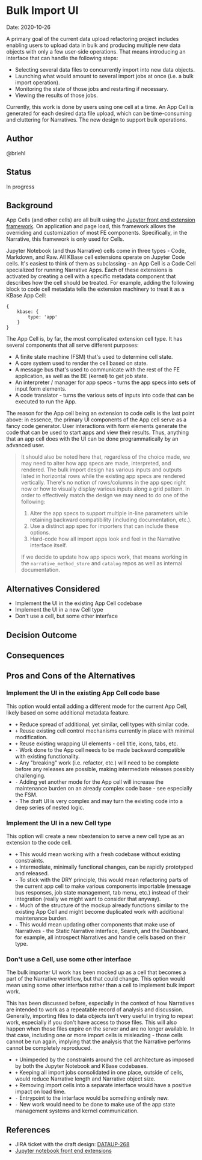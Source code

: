 # Bulk Import UI

Date: 2020-10-26

A primary goal of the current data upload refactoring project includes enabling users to upload data in bulk and producing multiple new data objects with only a few user-side operations. That means introducing an interface that can handle the following steps:
* Selecting several data files to concurrently import into new data objects.
* Launching what would amount to several import jobs at once (i.e. a bulk import operation).
* Monitoring the state of those jobs and restarting if necessary.
* Viewing the results of those jobs.

Currently, this work is done by users using one cell at a time. An App Cell is generated for each desired data file upload, which can be time-consuming and cluttering for Narratives. The new design to support bulk operations.

## Author

@briehl

## Status

In progress

## Background

App Cells (and other cells) are all built using the [Jupyter front end extension framework](https://jupyter-notebook.readthedocs.io/en/stable/extending/frontend_extensions.html). On application and page load, this framework allows the overriding and customization of most FE components. Specifically, in the Narrative, this framework is only used for Cells. 

Jupyter Notebook (and thus Narrative) cells come in three types - Code, Markdown, and Raw. All KBase cell extensions operate on Jupyter Code cells. It's easiest to think of them as subclassing - an App Cell is a Code Cell specialized for running Narrative Apps. Each of these extensions is activated by creating a cell with a specific metadata component that describes how the cell should be treated. For example, adding the following block to code cell metadata tells the extension machinery to treat it as a KBase App Cell:
```
{
    kbase: {
        type: 'app'
    }
}
```

The App Cell is, by far, the most complicated extension cell type. It has several components that all serve different purposes:
* A finite state machine (FSM) that's used to determine cell state.
* A core system used to render the cell based on state.
* A message bus that's used to communicate with the rest of the FE application, as well as the BE (kernel) to get job state.
* An interpreter / manager for app specs - turns the app specs into sets of input form elements.
* A code translator - turns the various sets of inputs into code that can be executed to run the App.

The reason for the App cell being an extension to code cells is the last point above: in essence, the primary UI components of the App cell serve as a fancy code generator. User interactions with form elements generate the code that can be used to start apps and view their results. Thus, anything that an app cell does with the UI can be done programmatically by an advanced user.

> It should also be noted here that, regardless of the choice made, we may need to alter how app specs are made, interpreted, and rendered. The bulk import design has various inputs and outputs listed in horizontal rows while the existing app specs are rendered vertically. There's no notion of rows/columns in the app spec right now or how to visually display various inputs along a grid pattern. In order to effectively match the design we may need to do one of the following:
> 1. Alter the app specs to support multiple in-line parameters while retaining backward compatibility (including documentation, etc.).
> 2. Use a distinct app spec for importers that can include these options.
> 3. Hard-code how all import apps look and feel in the Narrative interface itself.
>
> If we decide to update how app specs work, that means working in the `narrative_method_store` and `catalog` repos as well as internal documentation.

## Alternatives Considered

* Implement the UI in the existing App Cell codebase
* Implement the UI in a new Cell type
* Don't use a cell, but some other interface

## Decision Outcome

## Consequences

## Pros and Cons of the Alternatives

### Implement the UI in the existing App Cell code base

This option would entail adding a different mode for the current App Cell, likely based on some additional metadata feature.

* `+` Reduce spread of additional, yet similar, cell types with similar code.
* `+` Reuse existing cell control mechanisms currently in place with minimal modification.
* `+` Reuse existing wrapping UI elements - cell title, icons, tabs, etc.
* `-` Work done to the App cell needs to be made backward compatible with existing functionality.
* `-` Any "breaking" work (i.e. refactor, etc.) will need to be complete before any releases are possible, making intermediate releases possibly challenging.
* `-` Adding yet another mode for the App cell will increase the maintenance burden on an already complex code base - see especially the FSM.
* `-` The draft UI is very complex and may turn the existing code into a deep series of nested logic.

### Implement the UI in a new Cell type

This option will create a new nbextension to serve a new cell type as an extension to the code cell.

* `+` This would mean working with a fresh codebase without existing constraints.
* `+` Intermediate, minimally functional changes, can be rapidly prototyped and released.
* `-` To stick with the DRY principle, this would mean refactoring parts of the current app cell to make various components importable (message bus responses, job state management, tab menu, etc.) instead of their integration (really we might want to consider that anyway).
* `-` Much of the structure of the mockup already functions similar to the existing App Cell and might become duplicated work with additional maintenance burden.
* `-` This would mean updating other components that make use of Narratives - the Static Narrative interface, Search, and the Dashboard, for example, all introspect Narratives and handle cells based on their type.

### Don't use a Cell, use some other interface

The bulk importer UI work has been mocked up as a cell that becomes a part of the Narrative workflow, but that could change. This option would mean using some other interface rather than a cell to implement bulk import work. 

This has been discussed before, especially in the context of how Narratives are intended to work as a repeatable record of analysis and discussion. Generally, importing files to data objects isn't very useful in trying to repeat work, especially if you don't have access to those files. This will also happen when those files expire on the server and are no longer available. In that case, including one or more import cells is misleading - those cells cannot be run again, implying that the analysis that the Narrative performs cannot be completely reproduced.

* `+` Unimpeded by the constraints around the cell architecture as imposed by both the Jupyter Notebook and KBase codebases.
* `+` Keeping all import jobs consolidated in one place, outside of cells, would reduce Narrative length and Narrative object size.
* `+` Removing import cells into a separate interface would have a positive impact on load time.
* `-` Entrypoint to the interface would be something entirely new.
* `-` New work would need to be done to make use of the app state management systems and kernel communication.

## References
* JIRA ticket with the draft design: [DATAUP-268](https://kbase-jira.atlassian.net/browse/DATAUP-268)
* [Jupyter notebook front end extensions](https://jupyter-notebook.readthedocs.io/en/stable/extending/frontend_extensions.html)
